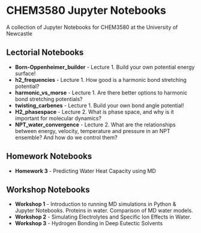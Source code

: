 # CHEM3580 Jupyter Notebooks

A collection of Jupyter Notebooks for CHEM3580 at the University of Newcastle

## Lectorial Notebooks
* **Born-Oppenheimer_builder** - Lecture 1. Build your own potential energy surface!
* **h2_frequencies** - Lecture 1. How good is a harmonic bond stretching potential?
* **harmonic_vs_morse** - Lecture 1. Are there better options to harmonic bond stretching potentials?
* **twisting_carbenes** - Lecture 1. Build your own bond angle potential!
* **H2_phasespace** - Lecture 2. What is phase space, and why is it important for molecular dynamics?
* **NPT_water_convergence** - Lecture 2. What are the relationships between energy, velocity, temperature and pressure in an NPT ensemble? And how do we control them?

## Homework Notebooks

* **Homework 3** - Predicting Water Heat Capacity using MD

## Workshop Notebooks

* **Workshop 1** - Introduction to running MD simulations in Python & Jupyter Notebooks. Proteins in water. Comparison of MD water models.
* **Workshop 2** - Simulating Electrolytes and Specific Ion Effects in Water. 
* **Workshop 3** - Hydrogen Bonding in Deep Eutectic Solvents
